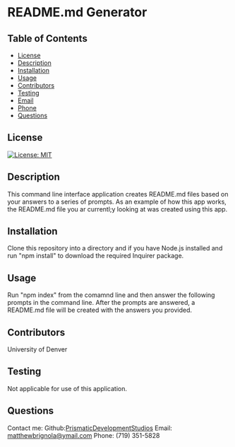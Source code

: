 # README.md Generator
    
## Table of Contents
* [License](#license)
* [Description](#description)
* [Installation](#installation)
* [Usage](#usage)
* [Contributors](#contributors)
* [Testing](#testing)
* [Email](#email)
* [Phone](#phone)
* [Questions](#questions)
## License
[![License: MIT](https://img.shields.io/badge/License-MIT-yellow.svg)](https://opensource.org/licenses/MIT)
## Description
This command line interface application creates README.md files based on your answers to a series of prompts. As an example of how this app works, the README.md file you ar currentl;y looking at was created using this app.
## Installation 
Clone this repository into a directory and if you have Node.js installed and run "npm install" to download the required Inquirer package.
## Usage
Run "npm index" from the comamnd line and then answer the following prompts in the command line. After the prompts are answered, a README.md file will be created with the answers you provided.
## Contributors
University of Denver
## Testing
Not applicable for use of this application.
## Questions
Contact me:
Github:[PrismaticDevelopmentStudios](https://github.com/PrismaticDevelopmentStudios)
Email: matthewbrignola@ymail.com
Phone: (719) 351-5828
    



